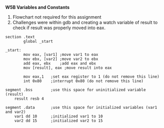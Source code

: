 **W5B Variables and Constants**

1. Flowchart not required for this assignment
2. Challenges were within gdb and creating a watch variable of result to check if result was properly moved into eax.

```section .text
section .text
        global _start

_start:
        mov eax, [var1] ;move var1 to eax
        mov ebx, [var2] ;move var2 to ebx
        add eax, ebx    ;add eax and ebx
        mov [result], eax ;move result into eax

        mov eax,1	;set eax register to 1 (do not remove this line)
        int 0x80	;interrupt 0x80 (do not remove this line)

segment .bss        ;use this space for uninitialized variable (result)
    result resb 4

segment .data       ;use this space for initialized variables (var1 and var2)
	var1 dd 10      ;initialized var1 to 10
    var2 dd 15      ;initialized var2 to 15
```
